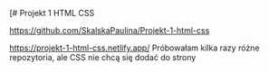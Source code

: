 [# Projekt 1 HTML CSS


https://github.com/SkalskaPaulina/Projekt-1-html-css

https://projekt-1-html-css.netlify.app/ Próbowałam kilka razy różne repozytoria, ale CSS nie chcą się dodać do strony

